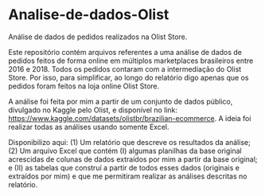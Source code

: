 # Analise-de-dados-Olist
Análise de dados de pedidos realizados na Olist Store.

Este repositório contém arquivos referentes a uma análise de dados de pedidos feitos de forma online em múltiplos marketplaces brasileiros entre 2016 e 2018. Todos os pedidos contaram com a intermediação do Olist Store. Por isso, para simplificar, ao longo do relatório digo apenas que os pedidos foram feitos na loja online Olist Store.

A análise foi feita por mim a partir de um conjunto de dados público, divulgado no Kaggle pelo Olist, e disponível no link: https://www.kaggle.com/datasets/olistbr/brazilian-ecommerce.
A ideia foi realizar todas as análises usando somente Excel.

Disponibilizo aqui:
(1) Um relatório que descreve os resultados da análise;
(2) Um arquivo Excel que contém (I) algumas planilhas da base original acrescidas de colunas de dados extraídos por mim a partir da base original; e (II)
as tabelas que construí a partir de todos esses dados (originais e extraídos por mim) e que me permitiram realizar as análises descritas no relatório.
